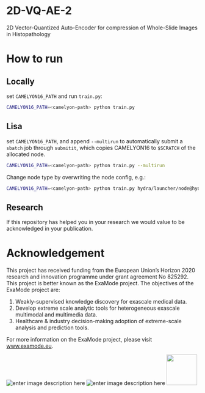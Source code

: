 # 2D-VQ-AE-2
2D Vector-Quantized Auto-Encoder for compression of Whole-Slide Images in Histopathology

# How to run
## Locally
set `CAMELYON16_PATH` and run `train.py`:
```bash
CAMELYON16_PATH=<camelyon-path> python train.py
```
## Lisa
set `CAMELYON16_PATH`, and append `--multirun` to automatically submit a `sbatch` job through `submitit`, which copies CAMELYON16 to `$SCRATCH` of the allocated node.
```bash
CAMELYON16_PATH=<camelyon-path> python train.py --multirun
```

Change node type by overwriting the node config, e.g.:
```bash
CAMELYON16_PATH=<camelyon-path> python train.py hydra/launcher/node@hydra.launcher=gpu_titanrtx --multirun
```



## Research
If this repository has helped you in your research we would value to be acknowledged in your publication.

# Acknowledgement
This project has received funding from the European Union’s Horizon 2020 research and innovation programme under grant agreement No 825292. This project is better known as the ExaMode project. The objectives of the ExaMode project are:
1. Weakly-supervised knowledge discovery for exascale medical data.  
2. Develop extreme scale analytic tools for heterogeneous exascale multimodal and multimedia data.  
3. Healthcare & industry decision-making adoption of extreme-scale analysis and prediction tools.

For more information on the ExaMode project, please visit www.examode.eu. 

![enter image description here](https://www.examode.eu/wp-content/uploads/2018/11/horizon.jpg)  ![enter image description here](https://www.examode.eu/wp-content/uploads/2018/11/flag_yellow.png) <img src="https://www.examode.eu/wp-content/uploads/2018/11/cropped-ExaModeLogo_blacklines_TranspBackGround1.png" width="80">

